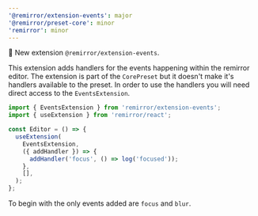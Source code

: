 ```yaml
---
'@remirror/extension-events': major
'@remirror/preset-core': minor
'remirror': minor
---
```


🎉 New extension `@remirror/extension-events`.

This extension adds handlers for the events happening within the remirror editor. The extension is part of the `CorePreset` but it doesn't make it's handlers available to the preset. In order to use the handlers you will need direct access to the `EventsExtension`.

```ts
import { EventsExtension } from 'remirror/extension-events';
import { useExtension } from 'remirror/react';

const Editor = () => {
  useExtension(
    EventsExtension,
    ({ addHandler }) => {
      addHandler('focus', () => log('focused'));
    },
    [],
  );
};
```

To begin with the only events added are `focus` and `blur`.
